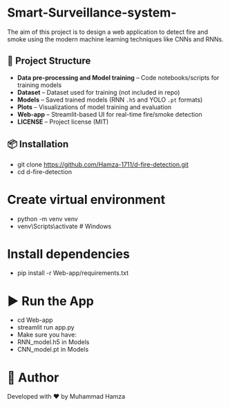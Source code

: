 # Smart-Surveillance-system-
The aim of this project is to design a web application to detect fire and smoke using the modern machine learning techniques like CNNs and RNNs. 

## 📁 Project Structure

- **Data pre-processing and Model training** – Code notebooks/scripts for training models  
- **Dataset** – Dataset used for training (not included in repo)  
- **Models** – Saved trained models (RNN `.h5` and YOLO `.pt` formats)  
- **Plots** – Visualizations of model training and evaluation  
- **Web-app** – Streamlit-based UI for real-time fire/smoke detection  
- **LICENSE** – Project license (MIT)


## 📦 Installation
- git clone https://github.com/Hamza-1711/d-fire-detection.git
- cd d-fire-detection

# Create virtual environment
- python -m venv venv
- venv\Scripts\activate  # Windows

# Install dependencies
- pip install -r Web-app/requirements.txt

# ▶️ Run the App
- cd Web-app
- streamlit run app.py
- Make sure you have:
- RNN_model.h5 in Models
- CNN_model.pt in Models
# 👤 Author
Developed with ❤️ by Muhammad Hamza

